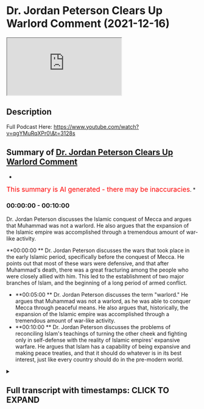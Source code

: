 # Dr. Jordan Peterson Clears Up Warlord Comment (2021-12-16)

<iframe loading='lazy' allow='autoplay' src='https://www.youtube.com/embed/v0qZCupZ2SU'></iframe>

## Description

Full Podcast Here: https://www.youtube.com/watch?v=qgYMuRqXPr0\&t=3128s

## Summary of [Dr. Jordan Peterson Clears Up Warlord Comment](https://www.youtube.com/watch?v=v0qZCupZ2SU)

*

<span style="color:red; font-size:125%">This summary is AI generated - there may be inaccuracies</span>. [](/)\*

### <a onclick="modifyYTiframeseektime(0)">00:00:00</a> - <a onclick="modifyYTiframeseektime(600)">00:10:00</a>

Dr. Jordan Peterson discusses the Islamic conquest of Mecca and argues that Muhammad was not a warlord. He also argues that the expansion of the Islamic empire was accomplished through a tremendous amount of war-like activity.

\*\*<a onclick="modifyYTiframeseektime(0)">00:00:00</a>
\*\* Dr. Jordan Peterson discusses the wars that took place in the early Islamic period, specifically before the conquest of Mecca. He points out that most of these wars were defensive, and that after Muhammad's death, there was a great fracturing among the people who were closely allied with him. This led to the establishment of two major branches of Islam, and the beginning of a long period of armed conflict.

*   \*\*<a onclick="modifyYTiframeseektime(300)">00:05:00</a>
    \*\*  Dr. Jordan Peterson discusses the term "warlord." He argues that Muhammad was not a warlord, as he was able to conquer Mecca through peaceful means. He also argues that, historically, the expansion of the Islamic empire was accomplished through a tremendous amount of war-like activity.
*   \*\*<a onclick="modifyYTiframeseektime(600)">00:10:00</a>
    \*\* Dr. Jordan Peterson discusses the problems of reconciling Islam's teachings of turning the other cheek and fighting only in self-defense with the reality of Islamic empires' expansive warfare. He argues that Islam has a capability of being expansive and making peace treaties, and that it should do whatever is in its best interest, just like every country should do in the pre-modern world.

<details><summary><h2>Full transcript with timestamps: CLICK TO EXPAND</h2></summary>

<a onclick="modifyYTiframeseektime('0')">0:00:00 uh there was a time of persecution and</a> <a onclick="modifyYTiframeseektime('2')">0:00:02 then after that</a> <a onclick="modifyYTiframeseektime('3')">0:00:03 um</a> <a onclick="modifyYTiframeseektime('4')">0:00:04 he went he went to different places he</a> <a onclick="modifyYTiframeseektime('6')">0:00:06 went to tariff</a> <a onclick="modifyYTiframeseektime('7')">0:00:07 which is a place outside of mecca he</a> <a onclick="modifyYTiframeseektime('9')">0:00:09 went to el salvador two clans two tribes</a> <a onclick="modifyYTiframeseektime('13')">0:00:13 and what it was is that he was he was</a> <a onclick="modifyYTiframeseektime('15')">0:00:15 trying to get support for his project or</a> <a onclick="modifyYTiframeseektime('18')">0:00:18 the monotheistic project because he was</a> <a onclick="modifyYTiframeseektime('20')">0:00:20 being boycotted et cetera he eventually</a> <a onclick="modifyYTiframeseektime('22')">0:00:22 got it from us</a> <a onclick="modifyYTiframeseektime('24')">0:00:24 these two tribes because they actually</a> <a onclick="modifyYTiframeseektime('25')">0:00:25 believed in the religion of islam this</a> <a onclick="modifyYTiframeseektime('27')">0:00:27 is documented like without a shadow of a</a> <a onclick="modifyYTiframeseektime('29')">0:00:29 doubt this is what happened and then is</a> <a onclick="modifyYTiframeseektime('31')">0:00:31 this in the medina is this the medina</a> <a onclick="modifyYTiframeseektime('33')">0:00:33 period that you're speaking out so this</a> <a onclick="modifyYTiframeseektime('34')">0:00:34 is actually technically the meccan</a> <a onclick="modifyYTiframeseektime('36')">0:00:36 period</a> <a onclick="modifyYTiframeseektime('37')">0:00:37 okay still the meccan period yeah so</a> <a onclick="modifyYTiframeseektime('39')">0:00:39 right before medina literally was</a> <a onclick="modifyYTiframeseektime('40')">0:00:40 established because medina is the it was</a> <a onclick="modifyYTiframeseektime('42')">0:00:42 it was so called after the prophet</a> <a onclick="modifyYTiframeseektime('44')">0:00:44 because medina just literally means the</a> <a onclick="modifyYTiframeseektime('46')">0:00:46 city in arabic it was called the</a> <a onclick="modifyYTiframeseektime('48')">0:00:48 ethereum before and then they changed it</a> <a onclick="modifyYTiframeseektime('49')">0:00:49 into madina to nebi like the city of the</a> <a onclick="modifyYTiframeseektime('51')">0:00:51 prophet and so that's why it was kind of</a> <a onclick="modifyYTiframeseektime('53')">0:00:53 called medina after that</a> <a onclick="modifyYTiframeseektime('55')">0:00:55 in that time period so you've got 13</a> <a onclick="modifyYTiframeseektime('57')">0:00:57 years of medina</a> <a onclick="modifyYTiframeseektime('58')">0:00:58 the vast majority i'm not going to say</a> <a onclick="modifyYTiframeseektime('60')">0:01:00 all about the vast majority of wars that</a> <a onclick="modifyYTiframeseektime('62')">0:01:02 took place</a> <a onclick="modifyYTiframeseektime('63')">0:01:03 and in fact all of the wars that took</a> <a onclick="modifyYTiframeseektime('64')">0:01:04 place before the conquest of mecca were</a> <a onclick="modifyYTiframeseektime('66')">0:01:06 defensive so the pagan arabs went to</a> <a onclick="modifyYTiframeseektime('69')">0:01:09 medina and tried to siege it</a> <a onclick="modifyYTiframeseektime('74')">0:01:14 and all of these are names of wars in</a> <a onclick="modifyYTiframeseektime('76')">0:01:16 fact there was according to monschola</a> <a onclick="modifyYTiframeseektime('78')">0:01:18 there were 19 such wars</a> <a onclick="modifyYTiframeseektime('80')">0:01:20 in 10 years so that's almost an average</a> <a onclick="modifyYTiframeseektime('83')">0:01:23 of two wars every year and for me i see</a> <a onclick="modifyYTiframeseektime('86')">0:01:26 that actually as an evidence for prophet</a> <a onclick="modifyYTiframeseektime('87')">0:01:27 because the prophet was actually</a> <a onclick="modifyYTiframeseektime('88')">0:01:28 fighting in these wars he wasn't just</a> <a onclick="modifyYTiframeseektime('90')">0:01:30 you know throwing people around telling</a> <a onclick="modifyYTiframeseektime('91')">0:01:31 him to fight for him he was fighting in</a> <a onclick="modifyYTiframeseektime('93')">0:01:33 them and there were defensive wars</a> <a onclick="modifyYTiframeseektime('95')">0:01:35 um</a> <a onclick="modifyYTiframeseektime('96')">0:01:36 so in that time period what happened was</a> <a onclick="modifyYTiframeseektime('98')">0:01:38 i'll give you one okay so okay so let me</a> <a onclick="modifyYTiframeseektime('100')">0:01:40 let me interject something there because</a> <a onclick="modifyYTiframeseektime('102')">0:01:42 that's</a> <a onclick="modifyYTiframeseektime('103')">0:01:43 that's that's very that's a very hard</a> <a onclick="modifyYTiframeseektime('104')">0:01:44 thing for me to</a> <a onclick="modifyYTiframeseektime('106')">0:01:46 to get straight in my mind yes now</a> <a onclick="modifyYTiframeseektime('109')">0:01:49 um</a> <a onclick="modifyYTiframeseektime('110')">0:01:50 i would say that and the division in</a> <a onclick="modifyYTiframeseektime('113')">0:01:53 islam that occurred almost immediately</a> <a onclick="modifyYTiframeseektime('115')">0:01:55 upon muhammad's death and which has not</a> <a onclick="modifyYTiframeseektime('118')">0:01:58 been rectified to this day quite the</a> <a onclick="modifyYTiframeseektime('120')">0:02:00 contrary that's also you know that's a</a> <a onclick="modifyYTiframeseektime('122')">0:02:02 problem for everyone it's a problem for</a> <a onclick="modifyYTiframeseektime('124')">0:02:04 muslims it's a problem for christians</a> <a onclick="modifyYTiframeseektime('125')">0:02:05 it's a problem for everyone and it's a</a> <a onclick="modifyYTiframeseektime('127')">0:02:07 problem that could really get out of</a> <a onclick="modifyYTiframeseektime('128')">0:02:08 hand now it's not like i don't know that</a> <a onclick="modifyYTiframeseektime('130')">0:02:10 the protestants and the catholics were</a> <a onclick="modifyYTiframeseektime('131')">0:02:11 at each other's throats for you know</a> <a onclick="modifyYTiframeseektime('133')">0:02:13 hundreds of years so</a> <a onclick="modifyYTiframeseektime('134')">0:02:14 but that's that's not the issue at the</a> <a onclick="modifyYTiframeseektime('137')">0:02:17 moment so</a> <a onclick="modifyYTiframeseektime('139')">0:02:19 now in in islam there's a tremendous</a> <a onclick="modifyYTiframeseektime('141')">0:02:21 emphasis on christ's doctrines as well</a> <a onclick="modifyYTiframeseektime('144')">0:02:24 and there isn't any evidence that christ</a> <a onclick="modifyYTiframeseektime('146')">0:02:26 himself took part in let's say wars</a> <a onclick="modifyYTiframeseektime('150')">0:02:30 okay so</a> <a onclick="modifyYTiframeseektime('151')">0:02:31 it's hard</a> <a onclick="modifyYTiframeseektime('152')">0:02:32 and i mean</a> <a onclick="modifyYTiframeseektime('153')">0:02:33 what do you mean okay well if you if you</a> <a onclick="modifyYTiframeseektime('155')">0:02:35 analyze christ as an archetype</a> <a onclick="modifyYTiframeseektime('157')">0:02:37 when he comes back in his second coming</a> <a onclick="modifyYTiframeseektime('159')">0:02:39 he is going to dominate the world</a> <a onclick="modifyYTiframeseektime('162')">0:02:42 and one can say well that's not the</a> <a onclick="modifyYTiframeseektime('163')">0:02:43 historical christ but when we're when</a> <a onclick="modifyYTiframeseektime('165')">0:02:45 we're looking at him in the way</a> <a onclick="modifyYTiframeseektime('167')">0:02:47 look that's a reasonable that's a</a> <a onclick="modifyYTiframeseektime('168')">0:02:48 reasonable objective</a> <a onclick="modifyYTiframeseektime('170')">0:02:50 and i understand that a judge a judge</a> <a onclick="modifyYTiframeseektime('172')">0:02:52 has a judge has that that martial</a> <a onclick="modifyYTiframeseektime('175')">0:02:55 element and i don't think it's</a> <a onclick="modifyYTiframeseektime('176')">0:02:56 reasonable to use the archetypal</a> <a onclick="modifyYTiframeseektime('178')">0:02:58 representation as an argument against</a> <a onclick="modifyYTiframeseektime('180')">0:03:00 the historical reality and look i'm not</a> <a onclick="modifyYTiframeseektime('182')">0:03:02 saying to you that i know that what</a> <a onclick="modifyYTiframeseektime('185')">0:03:05 muhammad did was wrong that isn't what</a> <a onclick="modifyYTiframeseektime('187')">0:03:07 i'm saying i'm saying that i don't</a> <a onclick="modifyYTiframeseektime('190')">0:03:10 understand</a> <a onclick="modifyYTiframeseektime('191')">0:03:11 how</a> <a onclick="modifyYTiframeseektime('192')">0:03:12 participation in those defense of wars</a> <a onclick="modifyYTiframeseektime('195')">0:03:15 let's say but then that was also</a> <a onclick="modifyYTiframeseektime('196')">0:03:16 followed by a tremendous explosion of</a> <a onclick="modifyYTiframeseektime('198')">0:03:18 islamic expansion right the biggest</a> <a onclick="modifyYTiframeseektime('200')">0:03:20 empire the world had ever seen in a very</a> <a onclick="modifyYTiframeseektime('202')">0:03:22 short period of time</a> <a onclick="modifyYTiframeseektime('203')">0:03:23 right at right at europe's doors</a> <a onclick="modifyYTiframeseektime('206')">0:03:26 and so</a> <a onclick="modifyYTiframeseektime('207')">0:03:27 and that was also followed by the</a> <a onclick="modifyYTiframeseektime('209')">0:03:29 severance of the islamic faith into two</a> <a onclick="modifyYTiframeseektime('211')">0:03:31 major categories and and interned</a> <a onclick="modifyYTiframeseektime('213')">0:03:33 conflict there and so there's that that</a> <a onclick="modifyYTiframeseektime('215')">0:03:35 stream of of</a> <a onclick="modifyYTiframeseektime('217')">0:03:37 of armed conflict activity i i think</a> <a onclick="modifyYTiframeseektime('221')">0:03:41 that you're</a> <a onclick="modifyYTiframeseektime('222')">0:03:42 with respect i i don't think you're</a> <a onclick="modifyYTiframeseektime('223')">0:03:43 getting the history fully right here</a> <a onclick="modifyYTiframeseektime('225')">0:03:45 because well</a> <a onclick="modifyYTiframeseektime('226')">0:03:46 go yep that's fine cool yeah the the the</a> <a onclick="modifyYTiframeseektime('229')">0:03:49 the war in germany that the wars between</a> <a onclick="modifyYTiframeseektime('231')">0:03:51 shia and sunnah or what would then be</a> <a onclick="modifyYTiframeseektime('234')">0:03:54 it's not really between sunnah because</a> <a onclick="modifyYTiframeseektime('235')">0:03:55 quite frankly shiism had not been</a> <a onclick="modifyYTiframeseektime('237')">0:03:57 established does it but the the the wars</a> <a onclick="modifyYTiframeseektime('239')">0:03:59 of the companions how many people died</a> <a onclick="modifyYTiframeseektime('241')">0:04:01 in those wars</a> <a onclick="modifyYTiframeseektime('243')">0:04:03 do we have any numbers</a> <a onclick="modifyYTiframeseektime('244')">0:04:04 for maximum we can say but it's but</a> <a onclick="modifyYTiframeseektime('247')">0:04:07 fair look fair enough man and it's not</a> <a onclick="modifyYTiframeseektime('249')">0:04:09 like it's not chris it's not like</a> <a onclick="modifyYTiframeseektime('250')">0:04:10 christianity hasn't been rife with</a> <a onclick="modifyYTiframeseektime('252')">0:04:12 internecine conflict yes</a> <a onclick="modifyYTiframeseektime('255')">0:04:15 but but the fact is is that it was</a> <a onclick="modifyYTiframeseektime('257')">0:04:17 almost immediately after muhammad's</a> <a onclick="modifyYTiframeseektime('259')">0:04:19 death that this fracturing took place</a> <a onclick="modifyYTiframeseektime('260')">0:04:20 among the people that were closely</a> <a onclick="modifyYTiframeseektime('262')">0:04:22 allied with him and it was a bloody</a> <a onclick="modifyYTiframeseektime('263')">0:04:23 fracturing and it isn't obvious that</a> <a onclick="modifyYTiframeseektime('265')">0:04:25 it's been wrapped</a> <a onclick="modifyYTiframeseektime('267')">0:04:27 how bloody was it well how bloody does</a> <a onclick="modifyYTiframeseektime('269')">0:04:29 it have to be you know it doesn't take</a> <a onclick="modifyYTiframeseektime('270')">0:04:30 much</a> <a onclick="modifyYTiframeseektime('271')">0:04:31 okay</a> <a onclick="modifyYTiframeseektime('272')">0:04:32 well let's be honest let's be fair yeah</a> <a onclick="modifyYTiframeseektime('274')">0:04:34 yeah</a> <a onclick="modifyYTiframeseektime('275')">0:04:35 let's be fair right with with with with</a> <a onclick="modifyYTiframeseektime('277')">0:04:37 the wars that took place 30 to 40 years</a> <a onclick="modifyYTiframeseektime('279')">0:04:39 and it wasn't immediately after because</a> <a onclick="modifyYTiframeseektime('280')">0:04:40 you said that in the video the day he</a> <a onclick="modifyYTiframeseektime('282')">0:04:42 died that's wrong he didn't happen the</a> <a onclick="modifyYTiframeseektime('284')">0:04:44 day he died it happened 30 to four years</a> <a onclick="modifyYTiframeseektime('285')">0:04:45 after</a> <a onclick="modifyYTiframeseektime('286')">0:04:46 it happened 30 to 40 years after and how</a> <a onclick="modifyYTiframeseektime('288')">0:04:48 long how how many people how many</a> <a onclick="modifyYTiframeseektime('290')">0:04:50 members of muhammad's immediate family</a> <a onclick="modifyYTiframeseektime('292')">0:04:52 survived during that 30 years</a> <a onclick="modifyYTiframeseektime('295')">0:04:55 my understanding was that most of his</a> <a onclick="modifyYTiframeseektime('296')">0:04:56 immediate family died in armed conflict</a> <a onclick="modifyYTiframeseektime('299')">0:04:59 relatively immediate family died in his</a> <a onclick="modifyYTiframeseektime('300')">0:05:00 own lifetime</a> <a onclick="modifyYTiframeseektime('302')">0:05:02 yes well i'm not speaking of them but</a> <a onclick="modifyYTiframeseektime('304')">0:05:04 i'm speaking of what happened after he</a> <a onclick="modifyYTiframeseektime('305')">0:05:05 died that's right because yeah okay look</a> <a onclick="modifyYTiframeseektime('308')">0:05:08 first first fact</a> <a onclick="modifyYTiframeseektime('310')">0:05:10 muhammad</a> <a onclick="modifyYTiframeseektime('311')">0:05:11 uh salah sallam we say salah meaning</a> <a onclick="modifyYTiframeseektime('313')">0:05:13 peace and blessings upon him</a> <a onclick="modifyYTiframeseektime('316')">0:05:16 all of his children died in his life</a> <a onclick="modifyYTiframeseektime('319')">0:05:19 okay except for one</a> <a onclick="modifyYTiframeseektime('321')">0:05:21 so most of the members of his immediate</a> <a onclick="modifyYTiframeseektime('323')">0:05:23 family and his wife died khadija died</a> <a onclick="modifyYTiframeseektime('325')">0:05:25 his uncle abu talib died his other uncle</a> <a onclick="modifyYTiframeseektime('327')">0:05:27 hamza died they all died within his</a> <a onclick="modifyYTiframeseektime('330')">0:05:30 lifetime either due to illness or due to</a> <a onclick="modifyYTiframeseektime('333')">0:05:33 some other some other cause war for</a> <a onclick="modifyYTiframeseektime('335')">0:05:35 example like one of the defensive was</a> <a onclick="modifyYTiframeseektime('337')">0:05:37 hamza died</a> <a onclick="modifyYTiframeseektime('338')">0:05:38 and by the way muhammad forgave his</a> <a onclick="modifyYTiframeseektime('340')">0:05:40 killer and that's something which which</a> <a onclick="modifyYTiframeseektime('341')">0:05:41 goes against the warlord thesis because</a> <a onclick="modifyYTiframeseektime('344')">0:05:44 when he then conquered mecca</a> <a onclick="modifyYTiframeseektime('346')">0:05:46 when he conquered mecca he was actually</a> <a onclick="modifyYTiframeseektime('348')">0:05:48 no fighting i'm not sure if you know</a> <a onclick="modifyYTiframeseektime('349')">0:05:49 this it's called fat</a> <a onclick="modifyYTiframeseektime('351')">0:05:51 when he went into and conquered mecca he</a> <a onclick="modifyYTiframeseektime('353')">0:05:53 didn't fight anybody</a> <a onclick="modifyYTiframeseektime('355')">0:05:55 it was no fighting there were a few</a> <a onclick="modifyYTiframeseektime('356')">0:05:56 people that that were exempted but he</a> <a onclick="modifyYTiframeseektime('359')">0:05:59 actually quoted what joseph quoted to</a> <a onclick="modifyYTiframeseektime('361')">0:06:01 his brothers in the quran in the quran</a> <a onclick="modifyYTiframeseektime('364')">0:06:04 which is letter 3 by alaikum that no</a> <a onclick="modifyYTiframeseektime('366')">0:06:06 blame is on you today and so and this by</a> <a onclick="modifyYTiframeseektime('369')">0:06:09 the way is a bedrock example of</a> <a onclick="modifyYTiframeseektime('371')">0:06:11 forgiveness in islam because these were</a> <a onclick="modifyYTiframeseektime('373')">0:06:13 people that were persecuting him for 13</a> <a onclick="modifyYTiframeseektime('375')">0:06:15 years these are people that were that</a> <a onclick="modifyYTiframeseektime('377')">0:06:17 killed his uncle like i said there's one</a> <a onclick="modifyYTiframeseektime('378')">0:06:18 person called washi</a> <a onclick="modifyYTiframeseektime('380')">0:06:20 who um who literally killed his uncle</a> <a onclick="modifyYTiframeseektime('383')">0:06:23 and uh and mutilated his body and he</a> <a onclick="modifyYTiframeseektime('386')">0:06:26 said</a> <a onclick="modifyYTiframeseektime('387')">0:06:27 to ashi i forgive you but i can't i</a> <a onclick="modifyYTiframeseektime('389')">0:06:29 can't see your face because of how</a> <a onclick="modifyYTiframeseektime('391')">0:06:31 how</a> <a onclick="modifyYTiframeseektime('392')">0:06:32 he said</a> <a onclick="modifyYTiframeseektime('397')">0:06:37 he said can you keep your face away from</a> <a onclick="modifyYTiframeseektime('398')">0:06:38 me because i can't psychologically i</a> <a onclick="modifyYTiframeseektime('400')">0:06:40 can't bring my faith but i do forgive</a> <a onclick="modifyYTiframeseektime('401')">0:06:41 you he said so he forgave people that</a> <a onclick="modifyYTiframeseektime('403')">0:06:43 killed his own family members</a> <a onclick="modifyYTiframeseektime('406')">0:06:46 and this was after he he himself</a> <a onclick="modifyYTiframeseektime('408')">0:06:48 attempted a treaty with the pagans</a> <a onclick="modifyYTiframeseektime('410')">0:06:50 called hodebiya</a> <a onclick="modifyYTiframeseektime('412')">0:06:52 and so they broke the treaty and that's</a> <a onclick="modifyYTiframeseektime('414')">0:06:54 what initiated the conquest of mecca</a> <a onclick="modifyYTiframeseektime('415')">0:06:55 which was</a> <a onclick="modifyYTiframeseektime('417')">0:06:57 not a conquest that was</a> <a onclick="modifyYTiframeseektime('418')">0:06:58 fighting now if you compare this because</a> <a onclick="modifyYTiframeseektime('420')">0:07:00 i think the comparison if there's any</a> <a onclick="modifyYTiframeseektime('422')">0:07:02 comparison that can be or should be made</a> <a onclick="modifyYTiframeseektime('424')">0:07:04 it's the it's jesus's second coming with</a> <a onclick="modifyYTiframeseektime('427')">0:07:07 muhammad in the medinan period not in</a> <a onclick="modifyYTiframeseektime('429')">0:07:09 the meccan period in the meccan period</a> <a onclick="modifyYTiframeseektime('431')">0:07:11 both were being persecuted jesus in his</a> <a onclick="modifyYTiframeseektime('433')">0:07:13 life and muhammad in his in the meccan</a> <a onclick="modifyYTiframeseektime('436')">0:07:16 period but jesus when he comes back he</a> <a onclick="modifyYTiframeseektime('438')">0:07:18 will then get authority and he will be i</a> <a onclick="modifyYTiframeseektime('440')">0:07:20 uh he will be ruling with the iron</a> <a onclick="modifyYTiframeseektime('442')">0:07:22 scepter according to the bible he would</a> <a onclick="modifyYTiframeseektime('444')">0:07:24 be crushing his uh</a> <a onclick="modifyYTiframeseektime('446')">0:07:26 he will be crushing his enemies as it</a> <a onclick="modifyYTiframeseektime('448')">0:07:28 says in corinthians under his for</a> <a onclick="modifyYTiframeseektime('450')">0:07:30 humbling his enemies under his foot uh</a> <a onclick="modifyYTiframeseektime('452')">0:07:32 and killing and violent violent stuff so</a> <a onclick="modifyYTiframeseektime('454')">0:07:34 in fact</a> <a onclick="modifyYTiframeseektime('456')">0:07:36 i will actually argue today that the new</a> <a onclick="modifyYTiframeseektime('458')">0:07:38 testament representation of jesus christ</a> <a onclick="modifyYTiframeseektime('461')">0:07:41 in his second coming is way more violent</a> <a onclick="modifyYTiframeseektime('464')">0:07:44 than muhammad's</a> <a onclick="modifyYTiframeseektime('465')">0:07:45 conquests in the medina okay well look</a> <a onclick="modifyYTiframeseektime('468')">0:07:48 like i said i wasn't i wasn't trying to</a> <a onclick="modifyYTiframeseektime('470')">0:07:50 make the case i wasn't trying to make</a> <a onclick="modifyYTiframeseektime('472')">0:07:52 the case that</a> <a onclick="modifyYTiframeseektime('474')">0:07:54 what happened in mecca or medina was</a> <a onclick="modifyYTiframeseektime('476')">0:07:56 wrong like so let me explain that a</a> <a onclick="modifyYTiframeseektime('478')">0:07:58 little bit</a> <a onclick="modifyYTiframeseektime('480')">0:08:00 so</a> <a onclick="modifyYTiframeseektime('481')">0:08:01 christian europe fought a defensive war</a> <a onclick="modifyYTiframeseektime('483')">0:08:03 against the nazis</a> <a onclick="modifyYTiframeseektime('485')">0:08:05 it isn't obvious that that was wrong i</a> <a onclick="modifyYTiframeseektime('487')">0:08:07 don't think that was i wouldn't say</a> <a onclick="modifyYTiframeseektime('488')">0:08:08 that's defensive</a> <a onclick="modifyYTiframeseektime('490')">0:08:10 well okay fine but but i understand the</a> <a onclick="modifyYTiframeseektime('492')">0:08:12 concept of defense of war</a> <a onclick="modifyYTiframeseektime('496')">0:08:16 america</a> <a onclick="modifyYTiframeseektime('497')">0:08:17 america when america got involved in</a> <a onclick="modifyYTiframeseektime('498')">0:08:18 world war ii</a> <a onclick="modifyYTiframeseektime('500')">0:08:20 it was not under immediate threat by</a> <a onclick="modifyYTiframeseektime('501')">0:08:21 germany and they colonized it and here's</a> <a onclick="modifyYTiframeseektime('504')">0:08:24 the thing caught it it overtook western</a> <a onclick="modifyYTiframeseektime('507')">0:08:27 germany you see and well</a> <a onclick="modifyYTiframeseektime('509')">0:08:29 here's the thing the term warlord that</a> <a onclick="modifyYTiframeseektime('511')">0:08:31 you use with the prophet you've never</a> <a onclick="modifyYTiframeseektime('512')">0:08:32 used with harry truman you've never used</a> <a onclick="modifyYTiframeseektime('515')">0:08:35 with uh</a> <a onclick="modifyYTiframeseektime('516')">0:08:36 with uh roosevelt you've never used with</a> <a onclick="modifyYTiframeseektime('518')">0:08:38 winston churchill all of which conquered</a> <a onclick="modifyYTiframeseektime('520')">0:08:40 countries literally in wars because i</a> <a onclick="modifyYTiframeseektime('523')">0:08:43 feel like there is there is a bias there</a> <a onclick="modifyYTiframeseektime('525')">0:08:45 and you actually never used it with</a> <a onclick="modifyYTiframeseektime('527')">0:08:47 anybody else aside from the prophet</a> <a onclick="modifyYTiframeseektime('528')">0:08:48 muhammad in your public output and i</a> <a onclick="modifyYTiframeseektime('530')">0:08:50 think that's unjustifiable i think that</a> <a onclick="modifyYTiframeseektime('532')">0:08:52 you have biblical prophets like moses</a> <a onclick="modifyYTiframeseektime('534')">0:08:54 you have biblical prophets</a> <a onclick="modifyYTiframeseektime('536')">0:08:56 like um joshua you have you have the</a> <a onclick="modifyYTiframeseektime('539')">0:08:59 jesus in his second coming all of which</a> <a onclick="modifyYTiframeseektime('541')">0:09:01 were warrior prophets</a> <a onclick="modifyYTiframeseektime('543')">0:09:03 and and and and you've only used the</a> <a onclick="modifyYTiframeseektime('546')">0:09:06 term uh</a> <a onclick="modifyYTiframeseektime('547')">0:09:07 warlord with the prophet muhammad i</a> <a onclick="modifyYTiframeseektime('548')">0:09:08 think that is unjustifiable i think if</a> <a onclick="modifyYTiframeseektime('551')">0:09:11 what is it that caught</a> <a onclick="modifyYTiframeseektime('552')">0:09:12 what makes someone a warlord in you</a> <a onclick="modifyYTiframeseektime('555')">0:09:15 then if if it's conquering lands then</a> <a onclick="modifyYTiframeseektime('557')">0:09:17 harry truman is a warlord then uh</a> <a onclick="modifyYTiframeseektime('560')">0:09:20 you know and so on and so forth in fact</a> <a onclick="modifyYTiframeseektime('563')">0:09:23 i guess that's a real that's a real</a> <a onclick="modifyYTiframeseektime('564')">0:09:24 tough question isn't it what makes a</a> <a onclick="modifyYTiframeseektime('566')">0:09:26 warlord and what makes it just war it's</a> <a onclick="modifyYTiframeseektime('568')">0:09:28 not like any of us have the precise</a> <a onclick="modifyYTiframeseektime('570')">0:09:30 answers to that i think that's what</a> <a onclick="modifyYTiframeseektime('571')">0:09:31 partly what we're trying to hash out the</a> <a onclick="modifyYTiframeseektime('572')">0:09:32 definitions of the word warlords the</a> <a onclick="modifyYTiframeseektime('574')">0:09:34 definition of the word woodward</a> <a onclick="modifyYTiframeseektime('575')">0:09:35 according to collins is that someone who</a> <a onclick="modifyYTiframeseektime('577')">0:09:37 acquires force by aggressivity and</a> <a onclick="modifyYTiframeseektime('579')">0:09:39 violence</a> <a onclick="modifyYTiframeseektime('582')">0:09:42 and you push back on me so i'll push</a> <a onclick="modifyYTiframeseektime('583')">0:09:43 back on you to some degree okay well</a> <a onclick="modifyYTiframeseektime('586')">0:09:46 it's certainly the case that the</a> <a onclick="modifyYTiframeseektime('587')">0:09:47 expansion of the islamic empire was</a> <a onclick="modifyYTiframeseektime('590')">0:09:50 accomplished by a tremendous amount of</a> <a onclick="modifyYTiframeseektime('592')">0:09:52 war-like activity and that wasn't</a> <a onclick="modifyYTiframeseektime('593')">0:09:53 defensive</a> <a onclick="modifyYTiframeseektime('595')">0:09:55 now look i understand that monotheism is</a> <a onclick="modifyYTiframeseektime('597')">0:09:57 a difficult state to attain</a> <a onclick="modifyYTiframeseektime('600')">0:10:00 and that monotheistic societies have</a> <a onclick="modifyYTiframeseektime('602')">0:10:02 emerged in the midst of conflict</a> <a onclick="modifyYTiframeseektime('603')">0:10:03 throughout human society i understand</a> <a onclick="modifyYTiframeseektime('605')">0:10:05 that and i'm not even saying that</a> <a onclick="modifyYTiframeseektime('606')">0:10:06 there's something exceptional in that</a> <a onclick="modifyYTiframeseektime('608')">0:10:08 regard about islam although the rate at</a> <a onclick="modifyYTiframeseektime('610')">0:10:10 which it happened was quite remarkable</a> <a onclick="modifyYTiframeseektime('612')">0:10:12 but it still it presents us with a</a> <a onclick="modifyYTiframeseektime('614')">0:10:14 problem doesn't it</a> <a onclick="modifyYTiframeseektime('615')">0:10:15 i mean everyone it presents everyone</a> <a onclick="modifyYTiframeseektime('617')">0:10:17 with a problem</a> <a onclick="modifyYTiframeseektime('618')">0:10:18 and the problem is well for example the</a> <a onclick="modifyYTiframeseektime('620')">0:10:20 problem is reconciling the idea of</a> <a onclick="modifyYTiframeseektime('622')">0:10:22 turning the other cheek with the idea of</a> <a onclick="modifyYTiframeseektime('624')">0:10:24 a just war a defensive war or an expanse</a> <a onclick="modifyYTiframeseektime('626')">0:10:26 of war for that matter and of course</a> <a onclick="modifyYTiframeseektime('628')">0:10:28 that issue is relevant to islam because</a> <a onclick="modifyYTiframeseektime('630')">0:10:30 islam exploded outward and produced the</a> <a onclick="modifyYTiframeseektime('633')">0:10:33 biggest empire the world had ever seen</a> <a onclick="modifyYTiframeseektime('634')">0:10:34 in in the in the space of a few short</a> <a onclick="modifyYTiframeseektime('636')">0:10:36 centuries</a> <a onclick="modifyYTiframeseektime('639')">0:10:39 so then well so then you ask well what's</a> <a onclick="modifyYTiframeseektime('642')">0:10:42 the spirit what is the spirit that</a> <a onclick="modifyYTiframeseektime('644')">0:10:44 animated that and is that attributable</a> <a onclick="modifyYTiframeseektime('646')">0:10:46 to the islamic doctrines themselves</a> <a onclick="modifyYTiframeseektime('649')">0:10:49 i don't know the answer to that now let</a> <a onclick="modifyYTiframeseektime('651')">0:10:51 me tell you the answer to that okay</a> <a onclick="modifyYTiframeseektime('653')">0:10:53 and this is what i want to tell you</a> <a onclick="modifyYTiframeseektime('654')">0:10:54 conclusively and this will help build</a> <a onclick="modifyYTiframeseektime('656')">0:10:56 bridges honestly because we can maintain</a> <a onclick="modifyYTiframeseektime('658')">0:10:58 the warlord thesis we can maintain the</a> <a onclick="modifyYTiframeseektime('659')">0:10:59 expansionist thesis but here's what i'll</a> <a onclick="modifyYTiframeseektime('661')">0:11:01 tell you</a> <a onclick="modifyYTiframeseektime('662')">0:11:02 islam has a has a capability to be</a> <a onclick="modifyYTiframeseektime('665')">0:11:05 expansive</a> <a onclick="modifyYTiframeseektime('667')">0:11:07 and it also has a capability of making</a> <a onclick="modifyYTiframeseektime('669')">0:11:09 peace treaties</a> <a onclick="modifyYTiframeseektime('670')">0:11:10 and it does and it should do whatever is</a> <a onclick="modifyYTiframeseektime('672')">0:11:12 in his best interest just like every</a> <a onclick="modifyYTiframeseektime('674')">0:11:14 country should do ever in his best</a> <a onclick="modifyYTiframeseektime('676')">0:11:16 interest in the pre-modern world we did</a> <a onclick="modifyYTiframeseektime('679')">0:11:19 not i think this is highly anachronistic</a> <a onclick="modifyYTiframeseektime('681')">0:11:21 in the pre-modern world there was no</a> <a onclick="modifyYTiframeseektime('683')">0:11:23 such thing as un it was a realist</a> <a onclick="modifyYTiframeseektime('685')">0:11:25 international relations framework</a> <a onclick="modifyYTiframeseektime('687')">0:11:27 whereby everybody was fighting everyone</a> <a onclick="modifyYTiframeseektime('690')">0:11:30 the roman empire didn't care</a> <a onclick="modifyYTiframeseektime('692')">0:11:32 about what it didn't care about you</a> <a onclick="modifyYTiframeseektime('694')">0:11:34 quite frankly it was expanding itself</a> <a onclick="modifyYTiframeseektime('696')">0:11:36 the persian empire was expanding itself</a> <a onclick="modifyYTiframeseektime('698')">0:11:38 and the and the arabian peninsula was in</a> <a onclick="modifyYTiframeseektime('700')">0:11:40 between both and so it could have either</a> <a onclick="modifyYTiframeseektime('702')">0:11:42 been swallowed by those two other</a> <a onclick="modifyYTiframeseektime('704')">0:11:44 empires or it could decide to in fact we</a> <a onclick="modifyYTiframeseektime('706')">0:11:46 will impose our government on them</a> <a onclick="modifyYTiframeseektime('708')">0:11:48 before they impose it on us and it</a> <a onclick="modifyYTiframeseektime('710')">0:11:50 decided the former rather than the</a> <a onclick="modifyYTiframeseektime('712')">0:11:52 latter it decided to expand and in fact</a> <a onclick="modifyYTiframeseektime('714')">0:11:54 the prophet in his weakest of times he</a> <a onclick="modifyYTiframeseektime('716')">0:11:56 predicted that that would happen</a> <a onclick="modifyYTiframeseektime('718')">0:11:58 you know there was one more in</a> <a onclick="modifyYTiframeseektime('719')">0:11:59 particular where they were they were</a> <a onclick="modifyYTiframeseektime('721')">0:12:01 starving and it's called khandak and he</a> <a onclick="modifyYTiframeseektime('723')">0:12:03 hit iraq and he said</a> <a onclick="modifyYTiframeseektime('727')">0:12:07 the roman empire has been conquered he</a> <a onclick="modifyYTiframeseektime('729')">0:12:09 hit another iraq again he said forte had</a> <a onclick="modifyYTiframeseektime('731')">0:12:11 fairest that the persian empire has been</a> <a onclick="modifyYTiframeseektime('733')">0:12:13 conquered and then he knocked the rock</a> <a onclick="modifyYTiframeseektime('734')">0:12:14 again he said he said this in his</a> <a onclick="modifyYTiframeseektime('736')">0:12:16 weakest moment he said that the yemen</a> <a onclick="modifyYTiframeseektime('738')">0:12:18 has been conquered i see that the</a> <a onclick="modifyYTiframeseektime('740')">0:12:20 expansion of the islamic empire is a</a> <a onclick="modifyYTiframeseektime('742')">0:12:22 proof of islam and you know it's not</a> <a onclick="modifyYTiframeseektime('743')">0:12:23 just me even historians say this how</a> <a onclick="modifyYTiframeseektime('745')">0:12:25 barnaby rogerson he said the fact that</a> <a onclick="modifyYTiframeseektime('747')">0:12:27 islam spread</a> <a onclick="modifyYTiframeseektime('749')">0:12:29 to the roman empire and the persian</a> <a onclick="modifyYTiframeseektime('751')">0:12:31 empire is equivalent to</a> <a onclick="modifyYTiframeseektime('753')">0:12:33 the the is equivalent to eskimos taking</a> <a onclick="modifyYTiframeseektime('756')">0:12:36 over russia and america i believe it's</a> <a onclick="modifyYTiframeseektime('757')">0:12:37 miraculous if anything that this</a> <a onclick="modifyYTiframeseektime('759')">0:12:39 happened i don't think it's</a> <a onclick="modifyYTiframeseektime('760')">0:12:40 unjustifiable i think actually during</a> <a onclick="modifyYTiframeseektime('762')">0:12:42 peace and to be then</a> <a onclick="modifyYTiframeseektime('763')">0:12:43 stop it why did it stop at europe's</a> <a onclick="modifyYTiframeseektime('765')">0:12:45 borders so to speak</a> <a onclick="modifyYTiframeseektime('768')">0:12:48 if it was the worst</a> <a onclick="modifyYTiframeseektime('769')">0:12:49 yeah</a> <a onclick="modifyYTiframeseektime('770')">0:12:50 because of uh</a> <a onclick="modifyYTiframeseektime('771')">0:12:51 it wasn't successful there it wasn't it</a> <a onclick="modifyYTiframeseektime('774')">0:12:54 it stopped where it it</a> <a onclick="modifyYTiframeseektime('775')">0:12:55 couldn't go further but the point is is</a> <a onclick="modifyYTiframeseektime('778')">0:12:58 that it's not like the christians at</a> <a onclick="modifyYTiframeseektime('779')">0:12:59 that time in</a> <a onclick="modifyYTiframeseektime('780')">0:13:00 rome cared i mean they did the same</a> <a onclick="modifyYTiframeseektime('783')">0:13:03 thing for years they were expanding</a> <a onclick="modifyYTiframeseektime('784')">0:13:04 themselves well that's why i said that's</a> <a onclick="modifyYTiframeseektime('786')">0:13:06 why i said i wasn't making a private</a> <a onclick="modifyYTiframeseektime('787')">0:13:07 fancy case that this was wrong i'm</a> <a onclick="modifyYTiframeseektime('789')">0:13:09 trying to understand it and so and you</a> <a onclick="modifyYTiframeseektime('791')">0:13:11 objected to my</a> <a onclick="modifyYTiframeseektime('792')">0:13:12 use of the term warlord and perhaps</a> <a onclick="modifyYTiframeseektime('794')">0:13:14 rightly so you know perhaps that was an</a> <a onclick="modifyYTiframeseektime('796')">0:13:16 injudicious comment i was rather shocked</a> <a onclick="modifyYTiframeseektime('799')">0:13:19 when i was reading islamic history when</a> <a onclick="modifyYTiframeseektime('801')">0:13:21 i</a> <a onclick="modifyYTiframeseektime('802')">0:13:22 encountered the degree of violence that</a> <a onclick="modifyYTiframeseektime('805')">0:13:25 surrounded these events and so you know</a> <a onclick="modifyYTiframeseektime('806')">0:13:26 maybe i was like i was appreciative you</a> <a onclick="modifyYTiframeseektime('809')">0:13:29 said that i think this that shows real</a> <a onclick="modifyYTiframeseektime('810')">0:13:30 sincerity in it and it's it's one step</a> <a onclick="modifyYTiframeseektime('813')">0:13:33 closer to creating real</a> <a onclick="modifyYTiframeseektime('815')">0:13:35 uh meaningful relationships between uh</a> <a onclick="modifyYTiframeseektime('818')">0:13:38 well i think and i think you're you know</a> <a onclick="modifyYTiframeseektime('820')">0:13:40 your defense that well the world was a</a> <a onclick="modifyYTiframeseektime('822')">0:13:42 battleground of empires and you know if</a> <a onclick="modifyYTiframeseektime('824')">0:13:44 it's if it's push out from our territory</a> <a onclick="modifyYTiframeseektime('827')">0:13:47 be encroached upon and dominated then it</a> <a onclick="modifyYTiframeseektime('829')">0:13:49 isn't obvious that being encroached upon</a> <a onclick="modifyYTiframeseektime('831')">0:13:51 and dominated is the right</a> <a onclick="modifyYTiframeseektime('833')">0:13:53 approach the correct approach the most</a> <a onclick="modifyYTiframeseektime('835')">0:13:55 moral approach let's say um especially</a> <a onclick="modifyYTiframeseektime('838')">0:13:58 because there'd be no shortage of</a> <a onclick="modifyYTiframeseektime('839')">0:13:59 bloodshed that would also accompany that</a> <a onclick="modifyYTiframeseektime('841')">0:14:01 so sometimes you're in a bad place and</a> <a onclick="modifyYTiframeseektime('843')">0:14:03 but you know it's not an easy thing for</a> <a onclick="modifyYTiframeseektime('845')">0:14:05 any of us to</a> <a onclick="modifyYTiframeseektime('846')">0:14:06 what would you say mediate between</a> <a onclick="modifyYTiframeseektime('848')">0:14:08 doctrines like turn the other cheek and</a> <a onclick="modifyYTiframeseektime('850')">0:14:10 love your enemy and also at the same</a> <a onclick="modifyYTiframeseektime('852')">0:14:12 time discuss the necessity of both</a> <a onclick="modifyYTiframeseektime('854')">0:14:14 defensive and sometimes expansive</a> <a onclick="modifyYTiframeseektime('856')">0:14:16 expansionist wars right we all have to</a> <a onclick="modifyYTiframeseektime('858')">0:14:18 contend with that and and</a> <a onclick="modifyYTiframeseektime('861')">0:14:21 and it's very difficult to contend with</a> <a onclick="modifyYTiframeseektime('862')">0:14:22 it the arguments are extremely</a> <a onclick="modifyYTiframeseektime('864')">0:14:24 complicated you're absolutely right and</a> <a onclick="modifyYTiframeseektime('865')">0:14:25 i</a>

</details>
